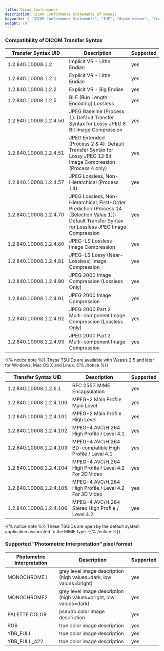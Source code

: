 ```yaml
---
title: Dicom Conformance
description: DICOM Conformance Statements of Weasis
keywords: [ "DICOM Conformance Statements", "IHE", "dicom viewer", "free dicom viewer", "open source dicom viewer", "weasis dicom viewer",  "multi-platform dicom viewer", "dicom", "pacs", "pacs viewer" ]
weight: 70
---
```


### Compatibility of DICOM Transfer Syntax

| Transfer Syntax UID | Description | Supported |
| ------ | ------ | --- |
| 1.2.840.10008.1.2 | Implicit VR - Little Endian | yes |
| 1.2.840.10008.1.2.1 | Explicit VR - Little Endian | yes |
| 1.2.840.10008.1.2.2 | Explicit VR - Big Endian | yes |
| 1.2.840.10008.1.2.5 | RLE (Run Length Encoding) Lossless | yes |
| 1.2.840.10008.1.2.4.50 | JPEG Baseline (Process 1): Default Transfer Syntax for Lossy JPEG 8 Bit Image Compression | yes |
| 1.2.840.10008.1.2.4.51 | JPEG Extended (Process 2 &amp; 4): Default Transfer Syntax for Lossy JPEG 12 Bit Image Compression (Process 4 only) | yes |
| 1.2.840.10008.1.2.4.57 | JPEG Lossless, Non-Hierarchical (Process 14) | yes |
| 1.2.840.10008.1.2.4.70 | JPEG Lossless, Non-Hierarchical, First-Order Prediction (Process 14 [Selection Value 1]): Default Transfer Syntax for Lossless JPEG Image Compression | yes |
| 1.2.840.10008.1.2.4.80 | JPEG-LS Lossless Image Compression | yes |
| 1.2.840.10008.1.2.4.81 | JPEG-LS Lossy (Near-Lossless) Image Compression | yes |
| 1.2.840.10008.1.2.4.90 | JPEG 2000 Image Compression (Lossless Only) | yes |
| 1.2.840.10008.1.2.4.91 | JPEG 2000 Image Compression | yes |
| 1.2.840.10008.1.2.4.92 | JPEG 2000 Part 2 Multi-component Image Compression (Lossless Only) | yes |
| 1.2.840.10008.1.2.4.93 | JPEG 2000 Part 2 Multi-component Image Compression | yes |

{{% notice note %}}
These TSUIDs are available with Weasis 2.5 and later for Windows, Mac OS X and Linux.
{{% /notice %}}

| Transfer Syntax UID | Description | Supported |
| ------ | ------ | ------ |
| 1.2.840.10008.1.2.6.1 | RFC 2557 MIME Encapsulation | yes |
| 1.2.840.10008.1.2.4.100 | MPEG-2 Main Profile Main Level | yes |
| 1.2.840.10008.1.2.4.101 | MPEG-2 Main Profile High Level | yes |
| 1.2.840.10008.1.2.4.102 | MPEG-4 AVC/H.264 High Profile / Level 4.1 | yes |
| 1.2.840.10008.1.2.4.103 | MPEG-4 AVC/H.264 BD-compatible High Profile / Level 4.1 | yes |
| 1.2.840.10008.1.2.4.104 | MPEG-4 AVC/H.264 High Profile / Level 4.2 For 2D Video | yes |
| 1.2.840.10008.1.2.4.105 | MPEG-4 AVC/H.264 High Profile / Level 4.2 For 3D Video | yes |
| 1.2.840.10008.1.2.4.106 | MPEG-4 AVC/H.264 Stereo High Profile / Level 4.2 | yes |

{{% notice note %}}
These TSUIDs are open by the default system application associated to the MIME type.
{{% /notice %}}

### Supported "Photometric Interpretation" pixel format

| Photometric Interpretation | Description | Supported |
| ------ | ------ | --- |
| MONOCHROME1 | grey level image description (high values=dark, low values=bright) | yes |
| MONOCHROME2 | grey level image description (high values=bright, low values=dark) | yes |
| PALETTE COLOR | pseudo color image description | yes |
| RGB | true color image description | yes |
| YBR_FULL | true color image description | yes |
| YBR_FULL_422 | true color image description | yes |
